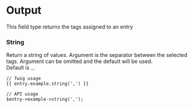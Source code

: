 # Output

This field type returns the tags assigned to an entry

### String

Return a string of values. Argument is the separator between the selected tags. Argument can be omitted and the default will be used.  
Default is `,`.

```
// Twig usage
{{ entry.example.string(',') }}

// API usage
$entry->example->string(',');
```
